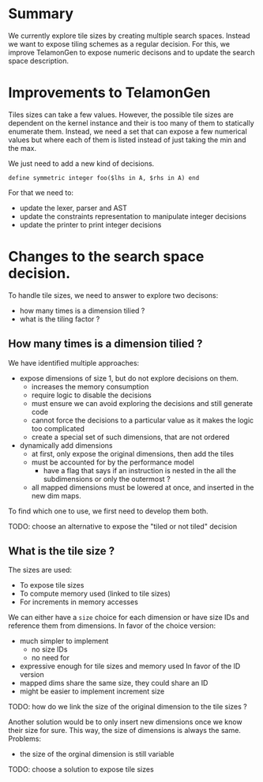 # Summary

We currently explore tile sizes by creating multiple search spaces. Instead we want to
expose tiling schemes as a regular decision. For this, we improve TelamonGen to expose
numeric decisons and to update the search space description.

# Improvements to TelamonGen

Tiles sizes can take a few values. However, the possible tile sizes are dependent on the
kernel instance and their is too many of them to statically enumerate them. Instead, we
need a set that can expose a few numerical values but where each of them is listed instead
of just taking the min and the max.

We just need to add a new kind of decisions.
```
define symmetric integer foo($lhs in A, $rhs in A) end
```

For that we need to:
- update the lexer, parser and AST
- update the constraints representation to manipulate integer decisions
- update the printer to print integer decisions

# Changes to the search space decision.

To handle tile sizes, we need to answer to explore two decisons:
- how many times is a dimension tilied ?
- what is the tiling factor ?

## How many times is a dimension tilied ?

We have identified multiple approaches:
- expose dimensions of size 1, but do not explore decisions on them.
  - increases the memory consumption
  - require logic to disable the decisions
  - must ensure we can avoid exploring the decisions and still generate code
  - cannot force the decisions to a particular value as it makes the logic too complicated
  - create a special set of such dimensions, that are not ordered
- dynamically add dimensions
  - at first, only expose the original dimensions, then add the tiles
  - must be accounted for by the performance model
    - have a flag that says if an instruction is nested in the all the subdimensions or
      only the outermost ?
  - all mapped dimensions must be lowered at once, and inserted in the new dim maps.

To find which one to use, we first need to develop them both.

TODO: choose an alternative to expose the "tiled or not tiled" decision

## What is the tile size ?

The sizes are used:
- To expose tile sizes
- To compute memory used (linked to tile sizes)
- For increments in memory accesses

We can either have a `size` choice for each dimension or have size IDs and reference them
from dimensions. In favor of the choice version:
- much simpler to implement
  - no size IDs
  - no need for
- expressive enough for tile sizes and memory used
In favor of the ID version
- mapped dims share the same size, they could share an ID
- might be easier to implement increment size

TODO: how do we link the size of the original dimension to the tile sizes ?

Another solution would be to only insert new dimensions once we know their size for sure.
This way, the size of dimensions is always the same. Problems:
- the size of the orginal dimension is still variable

TODO: choose a solution to expose tile sizes

